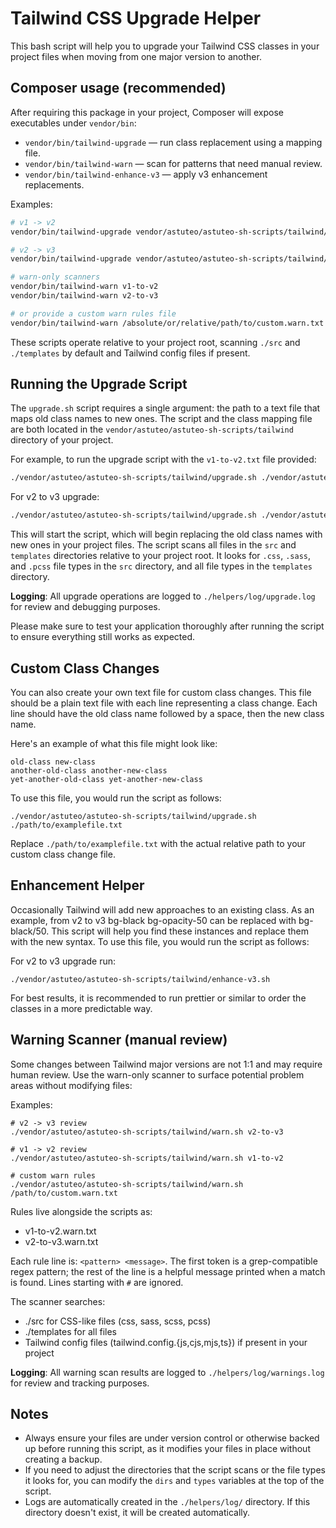# Tailwind CSS Upgrade Helper

This bash script will help you to upgrade your Tailwind CSS classes in your project files when moving from one major version to another.

## Composer usage (recommended)

After requiring this package in your project, Composer will expose executables under `vendor/bin`:

- `vendor/bin/tailwind-upgrade` — run class replacement using a mapping file.
- `vendor/bin/tailwind-warn` — scan for patterns that need manual review.
- `vendor/bin/tailwind-enhance-v3` — apply v3 enhancement replacements.

Examples:

```bash
# v1 -> v2
vendor/bin/tailwind-upgrade vendor/astuteo/astuteo-sh-scripts/tailwind/v1-to-v2.txt

# v2 -> v3
vendor/bin/tailwind-upgrade vendor/astuteo/astuteo-sh-scripts/tailwind/v2-to-v3.txt

# warn-only scanners
vendor/bin/tailwind-warn v1-to-v2
vendor/bin/tailwind-warn v2-to-v3

# or provide a custom warn rules file
vendor/bin/tailwind-warn /absolute/or/relative/path/to/custom.warn.txt
```

These scripts operate relative to your project root, scanning `./src` and `./templates` by default and Tailwind config files if present.

## Running the Upgrade Script

The `upgrade.sh` script requires a single argument: the path to a text file that maps old class names to new ones. The script and the class mapping file are both located in the `vendor/astuteo/astuteo-sh-scripts/tailwind` directory of your project.

For example, to run the upgrade script with the `v1-to-v2.txt` file provided:

```bash
./vendor/astuteo/astuteo-sh-scripts/tailwind/upgrade.sh ./vendor/astuteo/astuteo-sh-scripts/tailwind/v1-to-v2.txt
 ```

For v2 to v3 upgrade:

```bash 
./vendor/astuteo/astuteo-sh-scripts/tailwind/upgrade.sh ./vendor/astuteo/astuteo-sh-scripts/tailwind/v2-to-v3.txt
```

This will start the script, which will begin replacing the old class names with new ones in your project files. The script scans all files in the `src` and `templates` directories relative to your project root. It looks for `.css`, `.sass`, and `.pcss` file types in the `src` directory, and all file types in the `templates` directory.

**Logging**: All upgrade operations are logged to `./helpers/log/upgrade.log` for review and debugging purposes.

Please make sure to test your application thoroughly after running the script to ensure everything still works as expected.

## Custom Class Changes

You can also create your own text file for custom class changes. This file should be a plain text file with each line representing a class change. Each line should have the old class name followed by a space, then the new class name.

Here's an example of what this file might look like:

```
old-class new-class
another-old-class another-new-class
yet-another-old-class yet-another-new-class
```

To use this file, you would run the script as follows:

```
./vendor/astuteo/astuteo-sh-scripts/tailwind/upgrade.sh ./path/to/examplefile.txt
```

Replace `./path/to/examplefile.txt` with the actual relative path to your custom class change file.

## Enhancement Helper
Occasionally Tailwind will add new approaches to an existing class. As an example, from v2 to v3 bg-black bg-opacity-50 can be replaced with bg-black/50. This script will help you find these instances and replace them with the new syntax.
To use this file, you would run the script as follows:

For v2 to v3 upgrade run:
```
./vendor/astuteo/astuteo-sh-scripts/tailwind/enhance-v3.sh
```

For best results, it is recommended to run prettier or similar to order the classes in a more predictable way.

## Warning Scanner (manual review)
Some changes between Tailwind major versions are not 1:1 and may require human review. Use the warn-only scanner to surface potential problem areas without modifying files:

Examples:
```
# v2 -> v3 review
./vendor/astuteo/astuteo-sh-scripts/tailwind/warn.sh v2-to-v3

# v1 -> v2 review
./vendor/astuteo/astuteo-sh-scripts/tailwind/warn.sh v1-to-v2

# custom warn rules
./vendor/astuteo/astuteo-sh-scripts/tailwind/warn.sh /path/to/custom.warn.txt
```

Rules live alongside the scripts as:
- v1-to-v2.warn.txt
- v2-to-v3.warn.txt

Each rule line is: `<pattern> <message>`. The first token is a grep-compatible regex pattern; the rest of the line is a helpful message printed when a match is found. Lines starting with `#` are ignored.

The scanner searches:
- ./src for CSS-like files (css, sass, scss, pcss)
- ./templates for all files
- Tailwind config files (tailwind.config.{js,cjs,mjs,ts}) if present in your project

**Logging**: All warning scan results are logged to `./helpers/log/warnings.log` for review and tracking purposes.

## Notes

- Always ensure your files are under version control or otherwise backed up before running this script, as it modifies your files in place without creating a backup.
- If you need to adjust the directories that the script scans or the file types it looks for, you can modify the `dirs` and `types` variables at the top of the script.
- Logs are automatically created in the `./helpers/log/` directory. If this directory doesn't exist, it will be created automatically.
